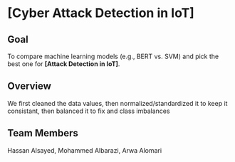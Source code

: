 # **[Cyber Attack Detection in IoT]**  

## **Goal**  
To compare machine learning models (e.g., BERT vs. SVM) and pick the best one for **[Attack Detection in IoT]**.  

## **Overview**  
We first cleaned the data values, then normalized/standardized it to keep it consistant, then balanced it to fix and class imbalances

## **Team Members**
Hassan Alsayed, Mohammed Albarazi, Arwa Alomari

